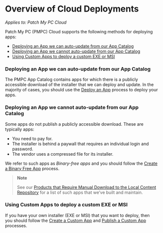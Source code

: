 # Overview of Cloud Deployments

_Applies to: Patch My PC Cloud_

Patch My PC (PMPC) Cloud supports the following methods for deploying apps:

* [Deploying an App we can auto-update from our App Catalog](overview-of-cloud-deployments.md#deploying-an-app-we-can-auto-update-from-our-app-catalog)
* [Deploying an App we cannot auto-update from our App Catalog](overview-of-cloud-deployments.md#deploying-an-app-we-cannot-auto-update-from-our-app-catalog)
* [Using Custom Apps to deploy a custom EXE or MSI](overview-of-cloud-deployments.md#using-custom-apps-to-deploy-a-custom-exe-or-msi)

### Deploying an App we can auto-update from our App Catalog

The PMPC App Catalog contains apps for which there is a publicly accessible download of the installer that we can deploy and update. In the majority of cases, you should use the [Deploy an App](deploying-an-app-using-cloud/) process to deploy your apps.

### Deploying an App we cannot auto-update from our App Catalog

Some apps do not publish a publicly accessible download. These are typically apps:

* You need to pay for.
* The installer is behind a paywall that requires an individual login and password.
* The vendor uses a compressed file for its installer.

We refer to such apps as _Binary-free apps_ and you should follow the [Create a Binary Free App](../binary-free-apps/deploy-a-binary-free-app.md) process.

> **Note**
>
> See our [Products that Require Manual Download to the Local Content Repository](https://patchmypc.com/local-content-repository-for-licensed-applications-that-require-manual-download) for a list of such apps that we’ve built and maintain.

### Using Custom Apps to deploy a custom EXE or MSI

If you have your own installer (EXE or MSI) that you want to deploy, then you should follow the [Create a Custom App](../custom-apps/create-a-custom-app/) and [Publish a Custom App](../custom-apps/publish-a-custom-app.md) processes.
